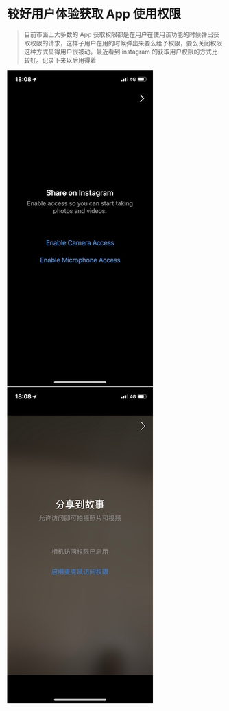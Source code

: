 # 较好用户体验获取 App 使用权限



> 目前市面上大多数的 App 获取权限都是在用户在使用该功能的时候弹出获取权限的请求，这样子用户在用的时候弹出来要么给予权限，要么关闭权限这种方式显得用户很被动。最近看到 instagram 的获取用户权限的方式比较好。记录下来以后用得着





![](/assets/6707f65fgy1fnim1n0a4mj20qo1lrtat.jpg)![](/assets/6707f65fgy1fnim1m4o7jj20qo1lrach.jpg)

